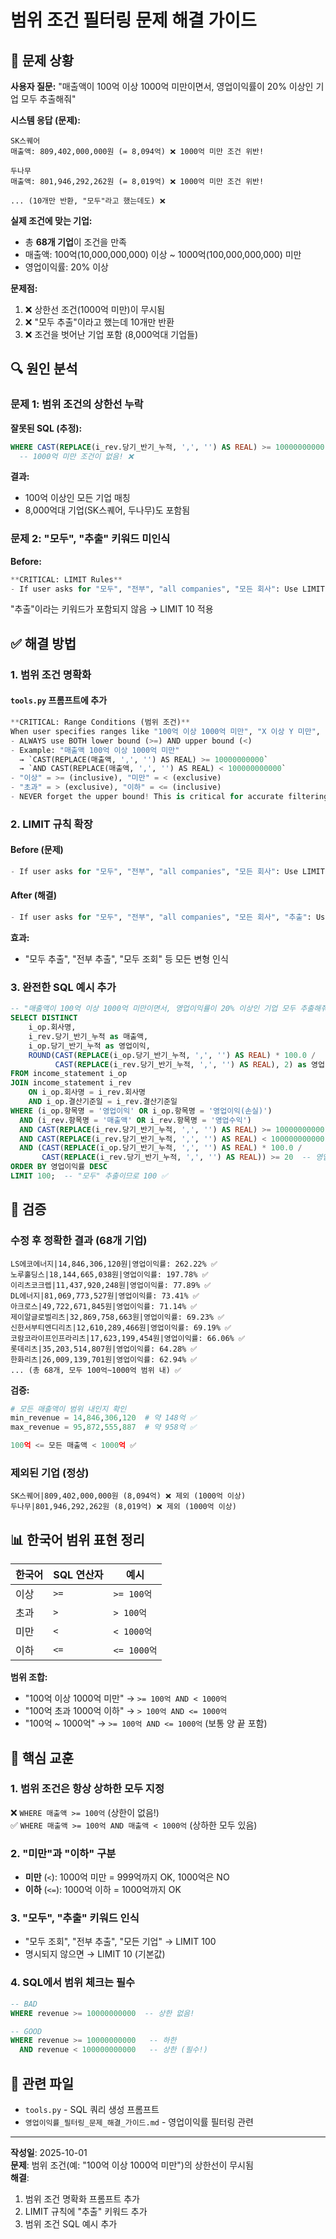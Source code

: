 # 범위 조건 필터링 문제 해결 가이드

## 🔴 문제 상황

**사용자 질문:**
"매출액이 100억 이상 1000억 미만이면서, 영업이익률이 20% 이상인 기업 모두 추출해줘"

**시스템 응답 (문제):**
```
SK스퀘어
매출액: 809,402,000,000원 (= 8,094억) ❌ 1000억 미만 조건 위반!

두나무
매출액: 801,946,292,262원 (= 8,019억) ❌ 1000억 미만 조건 위반!

... (10개만 반환, "모두"라고 했는데도) ❌
```

**실제 조건에 맞는 기업:**
- 총 **68개 기업**이 조건을 만족
- 매출액: 100억(10,000,000,000) 이상 ~ 1000억(100,000,000,000) 미만
- 영업이익률: 20% 이상

**문제점:**
1. ❌ 상한선 조건(1000억 미만)이 무시됨
2. ❌ "모두 추출"이라고 했는데 10개만 반환
3. ❌ 조건을 벗어난 기업 포함 (8,000억대 기업들)

## 🔍 원인 분석

### 문제 1: 범위 조건의 상한선 누락

**잘못된 SQL (추정):**
```sql
WHERE CAST(REPLACE(i_rev.당기_반기_누적, ',', '') AS REAL) >= 10000000000  -- 100억 이상만 체크
  -- 1000억 미만 조건이 없음! ❌
```

**결과:**
- 100억 이상인 모든 기업 매칭
- 8,000억대 기업(SK스퀘어, 두나무)도 포함됨

### 문제 2: "모두", "추출" 키워드 미인식

**Before:**
```python
**CRITICAL: LIMIT Rules**
- If user asks for "모두", "전부", "all companies", "모든 회사": Use LIMIT 100
```

"추출"이라는 키워드가 포함되지 않음 → LIMIT 10 적용

## ✅ 해결 방법

### 1. 범위 조건 명확화

#### `tools.py` 프롬프트에 추가
```python
**CRITICAL: Range Conditions (범위 조건)**
When user specifies ranges like "100억 이상 1000억 미만", "X 이상 Y 미만", "X ~ Y":
- ALWAYS use BOTH lower bound (>=) AND upper bound (<)
- Example: "매출액 100억 이상 1000억 미만"
  → `CAST(REPLACE(매출액, ',', '') AS REAL) >= 10000000000`
  → `AND CAST(REPLACE(매출액, ',', '') AS REAL) < 100000000000`
- "이상" = >= (inclusive), "미만" = < (exclusive)
- "초과" = > (exclusive), "이하" = <= (inclusive)
- NEVER forget the upper bound! This is critical for accurate filtering!
```

### 2. LIMIT 규칙 확장

#### Before (문제)
```python
- If user asks for "모두", "전부", "all companies", "모든 회사": Use LIMIT 100
```

#### After (해결)
```python
- If user asks for "모두", "전부", "all companies", "모든 회사", "추출": Use LIMIT 100
```

**효과:**
- "모두 추출", "전부 추출", "모두 조회" 등 모든 변형 인식

### 3. 완전한 SQL 예시 추가

```sql
-- "매출액이 100억 이상 1000억 미만이면서, 영업이익률이 20% 이상인 기업 모두 추출해줘"
SELECT DISTINCT
    i_op.회사명,
    i_rev.당기_반기_누적 as 매출액,
    i_op.당기_반기_누적 as 영업이익,
    ROUND(CAST(REPLACE(i_op.당기_반기_누적, ',', '') AS REAL) * 100.0 / 
          CAST(REPLACE(i_rev.당기_반기_누적, ',', '') AS REAL), 2) as 영업이익률
FROM income_statement i_op
JOIN income_statement i_rev 
    ON i_op.회사명 = i_rev.회사명 
    AND i_op.결산기준일 = i_rev.결산기준일
WHERE (i_op.항목명 = '영업이익' OR i_op.항목명 = '영업이익(손실)')
  AND (i_rev.항목명 = '매출액' OR i_rev.항목명 = '영업수익')
  AND CAST(REPLACE(i_rev.당기_반기_누적, ',', '') AS REAL) >= 10000000000   -- 100억 이상 ✅
  AND CAST(REPLACE(i_rev.당기_반기_누적, ',', '') AS REAL) < 100000000000   -- 1000억 미만 ✅
  AND (CAST(REPLACE(i_op.당기_반기_누적, ',', '') AS REAL) * 100.0 / 
       CAST(REPLACE(i_rev.당기_반기_누적, ',', '') AS REAL)) >= 20  -- 영업이익률 20%+ ✅
ORDER BY 영업이익률 DESC
LIMIT 100;  -- "모두" 추출이므로 100 ✅
```

## 🧪 검증

### 수정 후 정확한 결과 (68개 기업)

```
LS에코에너지|14,846,306,120원|영업이익률: 262.22% ✅
노루홀딩스|18,144,665,038원|영업이익률: 197.78% ✅
이리츠코크렙|11,437,920,248원|영업이익률: 77.89% ✅
DL에너지|81,069,773,527원|영업이익률: 73.41% ✅
아크로스|49,722,671,845원|영업이익률: 71.14% ✅
제이알글로벌리츠|32,869,758,663원|영업이익률: 69.23% ✅
신한서부티엔디리츠|12,610,289,466원|영업이익률: 69.19% ✅
코람코라이프인프라리츠|17,623,199,454원|영업이익률: 66.06% ✅
롯데리츠|35,203,514,807원|영업이익률: 64.28% ✅
한화리츠|26,009,139,701원|영업이익률: 62.94% ✅
... (총 68개, 모두 100억~1000억 범위 내) ✅
```

**검증:**
```python
# 모든 매출액이 범위 내인지 확인
min_revenue = 14,846,306,120  # 약 148억 ✅
max_revenue = 95,872,555,887  # 약 958억 ✅

100억 <= 모든 매출액 < 1000억 ✅
```

### 제외된 기업 (정상)

```
SK스퀘어|809,402,000,000원 (8,094억) ❌ 제외 (1000억 이상)
두나무|801,946,292,262원 (8,019억) ❌ 제외 (1000억 이상)
```

## 📊 한국어 범위 표현 정리

| 한국어 | SQL 연산자 | 예시 |
|--------|-----------|------|
| 이상 | `>=` | `>= 100억` |
| 초과 | `>` | `> 100억` |
| 미만 | `<` | `< 1000억` |
| 이하 | `<=` | `<= 1000억` |

**범위 조합:**
- "100억 이상 1000억 미만" → `>= 100억 AND < 1000억`
- "100억 초과 1000억 이하" → `> 100억 AND <= 1000억`
- "100억 ~ 1000억" → `>= 100억 AND <= 1000억` (보통 양 끝 포함)

## 🎯 핵심 교훈

### 1. 범위 조건은 항상 상하한 모두 지정
❌ `WHERE 매출액 >= 100억` (상한이 없음!)  
✅ `WHERE 매출액 >= 100억 AND 매출액 < 1000억` (상하한 모두 있음)

### 2. "미만"과 "이하" 구분
- **미만** (`<`): 1000억 미만 = 999억까지 OK, 1000억은 NO
- **이하** (`<=`): 1000억 이하 = 1000억까지 OK

### 3. "모두", "추출" 키워드 인식
- "모두 조회", "전부 추출", "모든 기업" → LIMIT 100
- 명시되지 않으면 → LIMIT 10 (기본값)

### 4. SQL에서 범위 체크는 필수
```sql
-- BAD
WHERE revenue >= 10000000000  -- 상한 없음!

-- GOOD
WHERE revenue >= 10000000000   -- 하한
  AND revenue < 100000000000   -- 상한 (필수!)
```

## 🔗 관련 파일

- `tools.py` - SQL 쿼리 생성 프롬프트
- `영업이익률_필터링_문제_해결_가이드.md` - 영업이익률 필터링 관련

---

**작성일**: 2025-10-01  
**문제**: 범위 조건(예: "100억 이상 1000억 미만")의 상한선이 무시됨  
**해결**: 
1. 범위 조건 명확화 프롬프트 추가
2. LIMIT 규칙에 "추출" 키워드 추가
3. 범위 조건 SQL 예시 추가

